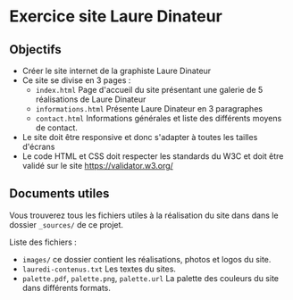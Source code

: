 # Exercice site Laure Dinateur

## Objectifs

* Créer le site internet de la graphiste Laure Dinateur
* Ce site se divise en 3 pages :
    * `index.html` Page d'accueil du site présentant une galerie de 5
      réalisations de Laure Dinateur
    * `informations.html` Présente Laure Dinateur en 3 paragraphes
    * `contact.html` Informations générales et liste des différents moyens
      de contact.
* Le site doit être responsive et donc s'adapter à toutes les tailles d'écrans
* Le code HTML et CSS doit respecter les standards du W3C et doit être validé
  sur le site https://validator.w3.org/
  
## Documents utiles

Vous trouverez tous les fichiers utiles à la réalisation du site dans dans 
le dossier `_sources/` de ce projet.

Liste des fichiers : 
* `images/` ce dossier contient les réalisations, photos et logos du site.
* `lauredi-contenus.txt` Les textes du sites.
* `palette.pdf`, `palette.png`, `palette.url` La palette des couleurs du site 
  dans différents formats.
